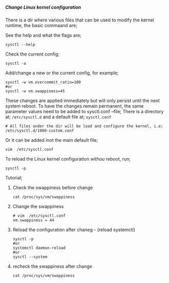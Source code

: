 ##### Change Linux kernel configuration
There is a dir where various files that can be used to modify the kernel runtime, the basic commaand are;

See the help and what the flags are;
  ```
  sysctl --help
  ```

Check the current config;
  ```
  sysctl -a
  ```

Add/change a new or the current config, for example;
  ```
  sysctl -w vm.overcommit_ratio=100
  #or
  sysctl -w vm.swappiness=45
  ```

These changes are applied immediately but will only persist until the next system reboot.
To have the changes remain permanent, the same parameter values need to be added to sysctl.conf –file;
There is a directory at; `/etc/sysctl.d` and a default file at; `sysctl.conf`
  ```
  # All files under the dir will be load and configure the kernel, i.e;
  /etc/sysctl.d/1000-custom.conf
  
  ```

 Or it can be added inot the main default file;
  ```
  vim  /etc/sysctl.conf
  ```

To reload the Linux kernel configuration withou reboot, run;
  ```
  sysctl -p
  ```

Tutorial;
1) Check the swappiness before change
    ```
    cat /proc/sys/vm/swappiness
    ```

2) Change the swappiness
   ```
   # vim  /etc/sysctl.conf
   vm.swappiness = 44
   ```
3) Reload the configuration after chaneg - (reload systemctl)
   ```
   sysctl -p
   #or
   systemctl daemon-reload
   #or
   sysctl --system

   ```

4) recheck the swappiness after change
   ```
   cat /proc/sys/vm/swappiness
   ```
